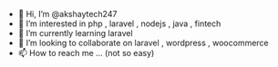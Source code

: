 - 👋 Hi, I’m @akshaytech247
- 👀 I’m interested in php , laravel , nodejs , java , fintech
- 🌱 I’m currently learning laravel
- 💞️ I’m looking to collaborate on laravel , wordpress , woocommerce
- 📫 How to reach me ... (not so easy)

<!---
akshaytech247/akshaytech247 is a ✨ special ✨ repository because its `README.md` (this file) appears on your GitHub profile.
You can click the Preview link to take a look at your changes.
--->
